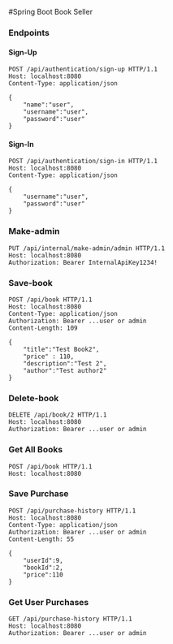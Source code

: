 #Spring Boot Book Seller

### Endpoints

#### Sign-Up

```
POST /api/authentication/sign-up HTTP/1.1
Host: localhost:8080
Content-Type: application/json

{
    "name":"user",
    "username":"user",
    "password":"user"
}
```

#### Sign-In

```
POST /api/authentication/sign-in HTTP/1.1
Host: localhost:8080
Content-Type: application/json

{
    "username":"user",
    "password":"user"
}
```

### Make-admin

```
PUT /api/internal/make-admin/admin HTTP/1.1
Host: localhost:8080
Authorization: Bearer InternalApiKey1234!
```

### Save-book

```
POST /api/book HTTP/1.1
Host: localhost:8080
Content-Type: application/json
Authorization: Bearer ...user or admin
Content-Length: 109

{
    "title":"Test Book2",
    "price" : 110,
    "description":"Test 2",
    "author":"Test author2"
}

```

### Delete-book

```
DELETE /api/book/2 HTTP/1.1
Host: localhost:8080
Authorization: Bearer ...user or admin

```

### Get All Books

```
POST /api/book HTTP/1.1
Host: localhost:8080

```

### Save Purchase

```
POST /api/purchase-history HTTP/1.1
Host: localhost:8080
Content-Type: application/json
Authorization: Bearer ...user or admin
Content-Length: 55

{
    "userId":9,
    "bookId":2,
    "price":110
}

```

### Get User Purchases

```
GET /api/purchase-history HTTP/1.1
Host: localhost:8080
Authorization: Bearer ...user or admin

```

